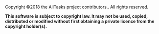 Copyright ©2018 the AllTasks project contributors.. All rights reserved.

**This software is subject to copyright law. It may not be used, copied, distributed or modified without first obtaining a private licence from the copyright holder(s).**
